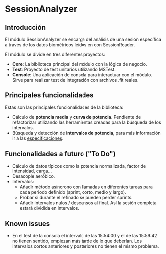 # SessionAnalyzer
## Introducción
El módulo SessionAnalyzer se encarga del análisis de una sesión específica a través de los datos biométricos leídos en con SessionReader.

El módulo se divide en tres diferentes proyectos:
* **Core**: La biblioteca principal del módulo con la lógica de negocio.
* **Test**: Proyecto de test unitarios utilizando MSTest. 
* **Console**: Una aplicación de consola para interactuar con el módulo. Sirve para realizar test de integración con archivos .fit reales.

## Principales funcionalidades
Estas son las principales funcionalidades de la biblioteca:
* Cálculo de **potencia media** y **curva de potencia**. Pendiente de refactorizar utilizando las herramientas creadas para la búsqueda de los intervalos.
* Búsqueda y detección de **intervalos de potencia**, para más información ir a las [especificaciones](docs/IntervalsSpecifications.md).

## Funcionalidades a futuro ("To Do")
* Cálculo de datos típicos como la potencia normalizada, factor de intensidad, carga...
* Desacople aeróbico.
* Intervalos:
    * Añadir método asíncrono con llamadas en diferentes tareas para cada periodo definido (sprint, corto, medio y largo).
    * Probar si durante el refinado se pueden perder sprints.
    * Añadir intervalos nulos / descansos al final. Así la sesión completa estará dividida en intervalos.

## Known issues
* En el test de la consola el intervalo de las 15:54:00 y el de las 15:59:42 no tienen sentido, empiezan más tarde de lo que deberían. Los intervalos cortos anteriores y posteriores no tienen el mismo problema.